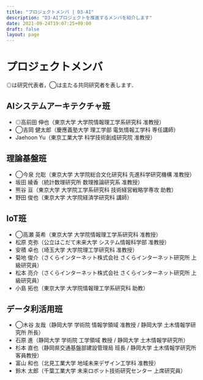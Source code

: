 ```yaml
---
title: "プロジェクトメンバ | D3-AI"
description: "D3-AIプロジェクトを推進するメンバを紹介します"
date: 2021-09-24T19:07:25+09:00
draft: false
layout: page
---
```


# プロジェクトメンバ

◎は研究代表者，◯は主たる共同研究者を表します．

## AIシステムアーキテクチャ班

- ◎高前田 伸也（東京大学 大学院情報理工学系研究科 准教授）
- ◯吉岡 健太郎（慶應義塾大学 理工学部 電気情報工学科 専任講師）
- Jaehoon Yu（東京工業大学 科学技術創成研究院 准教授）

## 理論基盤班

- ◯今泉 允聡（東京大学 大学院総合文化研究科 先進科学研究機構 准教授）
- 坂田 綾香（統計数理研究所 数理推論研究系 准教授）
- 熊谷 亘（東京大学 大学院工学系研究科 技術経営戦略学専攻 助教）
- 野田 俊也（東京大学 大学院経済学研究科 講師）

## IoT班

- ◯高瀬 英希（東京大学 大学院情報理工学系研究科 准教授）
- 松原 克弥（公立はこだて未来大学 システム情報科学部 准教授）
- 安積 卓也（埼玉大学 大学院理工学研究科 准教授）
- 菊地 俊介（さくらインターネット株式会社 さくらインターネット研究所 上級研究員）
- 松本 亮介（さくらインターネット株式会社 さくらインターネット研究所 上級研究員）
- 小島 拓也（東京大学 大学院情報理工学系研究科 助教）

## データ利活用班

- ◯木谷 友哉（静岡大学 学術院 情報学領域 准教授 / 静岡大学 土木情報学研究所 所長）
- 石原 進（静岡大学 学術院 工学領域 教授 / 静岡大学 土木情報学研究所）
- 杉本 直也（静岡県交通基盤部建設管理局 班長 / 静岡大学 土木情報学研究所 客員教授）
- 富山 和也（北見工業大学 地域未来デザイン工学科 准教授）
- 鈴木 太郎（千葉工業大学 未来ロボット技術研究センター 上席研究員）

